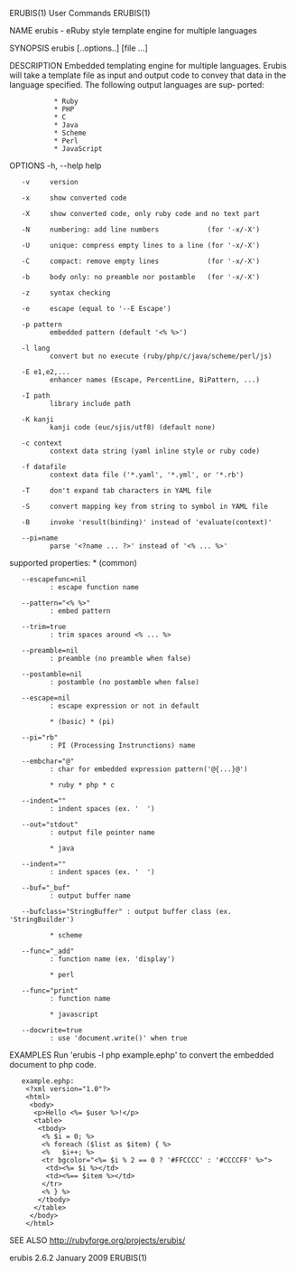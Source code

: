 ERUBIS(1)                                                                                       User Commands                                                                                       ERUBIS(1)

NAME
       erubis - eRuby style template engine for multiple languages

SYNOPSIS
       erubis [..options..] [file ...]

DESCRIPTION
       Embedded  templating engine for multiple languages.  Erubis will take a template file as input and output code to convey that data in the language specified.  The following output languages are sup‐
       ported:

               * Ruby
               * PHP
               * C
               * Java
               * Scheme
               * Perl
               * JavaScript

OPTIONS
       -h, --help
              help

       -v     version

       -x     show converted code

       -X     show converted code, only ruby code and no text part

       -N     numbering: add line numbers            (for '-x/-X')

       -U     unique: compress empty lines to a line (for '-x/-X')

       -C     compact: remove empty lines            (for '-x/-X')

       -b     body only: no preamble nor postamble   (for '-x/-X')

       -z     syntax checking

       -e     escape (equal to '--E Escape')

       -p pattern
              embedded pattern (default '<% %>')

       -l lang
              convert but no execute (ruby/php/c/java/scheme/perl/js)

       -E e1,e2,...
              enhancer names (Escape, PercentLine, BiPattern, ...)

       -I path
              library include path

       -K kanji
              kanji code (euc/sjis/utf8) (default none)

       -c context
              context data string (yaml inline style or ruby code)

       -f datafile
              context data file ('*.yaml', '*.yml', or '*.rb')

       -T     don't expand tab characters in YAML file

       -S     convert mapping key from string to symbol in YAML file

       -B     invoke 'result(binding)' instead of 'evaluate(context)'

       --pi=name
              parse '<?name ... ?>' instead of '<% ... %>'

   supported properties:
              * (common)

       --escapefunc=nil
              : escape function name

       --pattern="<% %>"
              : embed pattern

       --trim=true
              : trim spaces around <% ... %>

       --preamble=nil
              : preamble (no preamble when false)

       --postamble=nil
              : postamble (no postamble when false)

       --escape=nil
              : escape expression or not in default

              * (basic) * (pi)

       --pi="rb"
              : PI (Processing Instrunctions) name

       --embchar="@"
              : char for embedded expression pattern('@{...}@')

              * ruby * php * c

       --indent=""
              : indent spaces (ex. '  ')

       --out="stdout"
              : output file pointer name

              * java

       --indent=""
              : indent spaces (ex. '  ')

       --buf="_buf"
              : output buffer name

       --bufclass="StringBuffer" : output buffer class (ex. 'StringBuilder')

              * scheme

       --func="_add"
              : function name (ex. 'display')

              * perl

       --func="print"
              : function name

              * javascript

       --docwrite=true
              : use 'document.write()' when true

EXAMPLES
       Run 'erubis -l php example.ephp' to convert the embedded document to php code.

       example.ephp:
        <?xml version="1.0"?>
        <html>
         <body>
          <p>Hello <%= $user %>!</p>
          <table>
           <tbody>
            <% $i = 0; %>
            <% foreach ($list as $item) { %>
            <%   $i++; %>
            <tr bgcolor="<%= $i % 2 == 0 ? '#FFCCCC' : '#CCCCFF' %>">
             <td><%= $i %></td>
             <td><%== $item %></td>
            </tr>
            <% } %>
           </tbody>
          </table>
         </body>
        </html>

SEE ALSO
       http://rubyforge.org/projects/erubis/

erubis 2.6.2                                                                                     January 2009                                                                                       ERUBIS(1)
